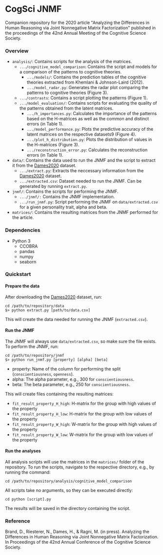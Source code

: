 CogSci JNMF
===========

Companion repository for the 2020 article "Analyzing the Differences in Human Reasoning via Joint Nonnegative Matrix Factorization" published in the proceedings of the 42nd Annual Meeting of the Cognitive Science Society.

### Overview

- `analysis/`: Contains scripts for the analysis of the matrices.
    - `.../cognitive_model_comparison`: Contains the script and models for a comparison of the patterns to cognitive theories.
		- `.../models/`: Contains the prediction tables of the cognitive theories extracted from Khemlani & Johnson-Laird (2012).
		- `.../model_radar.py`: Generates the radar plot comparing the patterns to cognitive theories (Figure 3).
	- `.../contrasts`: Contains a script plotting the patterns (Figure 1).
	- `.../model_evaluation/`: Contains scripts for evaluating the quality of the patterns obtained from the latent matrices.
		- `.../h_importances.py`: Calculates the importance of the patterns based on the H-matrices as well as the common and distinct errors (in Table 1).
		- `.../model_performance.py`: Plots the predictive accuracy of the latent matrices on the respective datasets9 (Figure 4).
		- `.../plot_h_distribution.py`: Plots the distribution of values in the H-matrices (Figure 3).
		- `.../reconstruction_error.py`: Calculates the reconstruction errors (in Table 1).
- `data/`: Contains the data used to run the JNMF and the script to extract it from the [Dames2020](https://osf.io/x3wvf) dataset.
	- `.../extract.py`: Extracts the neccessary information from the [Dames2020](https://osf.io/x3wvf) dataset.
	- `.../extracted.csv`: Dataset needed to run the JNMF. Can be generated by running `extract.py`.
- `jnmf/`: Contains the scripts for performing the JNMF.
	- `.../jnmf/:` Contains the JNMF implementation.
	- `.../run_jnmf.py`: Script performing the JNMF on `data/extracted.csv` for a given personality trait, alpha and beta.
- `matrices/`: Contains the resulting matrices from the JNMF performed for the article.

### Dependencies

- Python 3
    - CCOBRA
    - pandas
    - numpy
    - seaborn

### Quickstart

#### Prepare the data

After downloading the [Dames2020](https://osf.io/x3wvf) dataset, run:

```
cd /path/to/repository/data
$> python extract.py [path/to/data.csv]
```

This will create the data needed for running the JNMF (`extracted.csv`).

#### Run the JNMF

The JNMF will always use `data/extracted.csv`, so make sure the file exists. To perform the JNMF, run:

```
cd /path/to/repository/jnmf
$> python run_jnmf.py [property] [alpha] [beta]
```

- property: Name of the column for performing the split (`conscientiousness`, `openness`).
- alpha: The alpha parameter, e.g., 300 for `conscientiousness`.
- beta: The beta parameter, e.g., 250 for `conscientiousness`.

This will create files containing the resulting matrices:
- `fit_result_property_H_high`: H-matrix for the group with high values of the property
- `fit_result_property_H_low`: H-matrix for the group with low values of the property
- `fit_result_property_W_high`: W-matrix for the group with high values of the property
- `fit_result_property_W_low`: W-matrix for the group with low values of the property

#### Run the analyses

All analysis scripts will use the matrices in the `matrices/` folder of the repository. 
To run the scripts, navigate to the respective directory, e.g., by running the command:

```
cd /path/to/repository/analysis/cognitive_model_comparison
```

All scripts take no arguments, so they can be executed directly:

```
cd python [script].py
```

The results will be saved in the directory containing the script.

### Reference

Brand, D., Riesterer, N., Dames, H., & Ragni, M. (in press). Analyzing the Differences in Human Reasoning via Joint Nonnegative Matrix Factorization. In Proceedings of the 42nd Annual Conference of the Cognitive Science Society.
